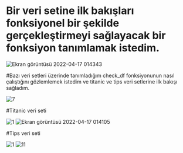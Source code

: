 # Bir veri setine ilk bakışları fonksiyonel bir şekilde gerçekleştirmeyi sağlayacak bir fonksiyon tanımlamak istedim.
![Ekran görüntüsü 2022-04-17 014343](https://user-images.githubusercontent.com/101973346/163693456-da6bf78d-ea55-457f-a88d-c1efe47c3043.png)

#Bazı veri setleri üzerinde tanımladığım check_df fonksiyonunun nasıl çalıştığını gözlemlemek istedim ve titanic ve tips veri setlerine ilk bakışı sağladım.

![7](https://user-images.githubusercontent.com/101973346/163693466-b1973eda-16a8-4ad0-bc4d-a87a9522fd6a.png)


#Titanic veri seti

![1](https://user-images.githubusercontent.com/101973346/163693425-fe7c9d30-9ad9-43b7-8473-ef1bb825d593.png)
![Ekran görüntüsü 2022-04-17 014105](https://user-images.githubusercontent.com/101973346/163693429-ef097b78-d697-4875-90e1-341df4208920.png)


#Tips veri seti

![1](https://user-images.githubusercontent.com/101973346/163693469-f9685029-5419-49cd-8741-d87488efee47.png)
![11](https://user-images.githubusercontent.com/101973346/163693472-bbcfa3a9-bec8-448e-bd3b-2efa5c27c7d5.png)



